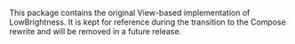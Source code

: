 This package contains the original View-based implementation of LowBrightness.
It is kept for reference during the transition to the Compose rewrite and will
be removed in a future release.
